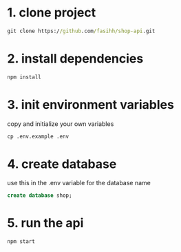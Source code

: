 # 1. clone project
```cmd
git clone https://github.com/fasihh/shop-api.git
```

# 2. install dependencies
```cmd
npm install
```

# 3. init environment variables
copy and initialize your own variables
```cmd
cp .env.example .env
```

# 4. create database
use this in the .env variable for the database name
```sql
create database shop;
```

# 5. run the api
```command
npm start
```
